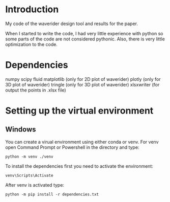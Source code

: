 # Introduction
My code of the waverider design tool and results for the paper.

When I started to write the code, I had very little experience with python so some parts of the code are not considered pythonic. Also, there is very little optimization to the code.

# Dependencies
numpy
scipy
fluid
matplotlib (only for 2D plot of waverider)
plotly (only for 3D plot of waverider)
tringle (only for 3D plot of waverider)
xlsxwriter (for output the points in .xlsx file)

# Setting up the virtual environment
## Windows
You can create a virual environment using either conda or venv. For venv open Command Prompt or Powershell in the directory and type: 
```
python -m venv ./venv
```

To install the dependencies first you need to activate the environment:
```
venv\Scripts\Activate
```

After venv is activated type:
```
python -m pip install -r dependencies.txt
```
